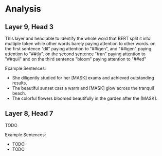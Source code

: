 # Analysis

## Layer 9, Head 3

This layer and head able to identify the whole word that BERT split it into multiple token while other words barely paying attention to other words. on the first sentence "dil" paying attention to "##igen", and "##igen" paying attention to "##tly". on the second sentence "tran" paying attention to "##quil" and on the third sentence "bloom" paying attention to "##ed"

Example Sentences:
- She diligently studied for her [MASK] exams and achieved outstanding results.
- The beautiful sunset cast a warm and [MASK] glow across the tranquil beach.
- The colorful flowers bloomed beautifully in the garden after the [MASK].

## Layer 8, Head 7

TODO

Example Sentences:
- TODO
- TODO

